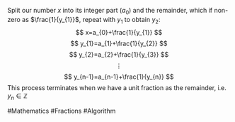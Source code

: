 Split our number $x$ into its integer part ($a_{0}$) and the remainder, which if non-zero as $\frac{1}{y_{1}}$, repeat with $y_{1}$ to obtain $y_{2}$:
$$
x=a_{0}+\frac{1}{y_{1}}
$$
$$
y_{1}=a_{1}+\frac{1}{y_{2}}
$$
$$
y_{2}=a_{2}+\frac{1}{y_{3}}
$$
$$
\vdots
$$
$$
y_{n-1}=a_{n-1}+\frac{1}{y_{n}}
$$
This process terminates when we have a unit fraction as the remainder, i.e. $y_{n}\in\mathbb{Z}$

#Mathematics #Fractions #Algorithm
